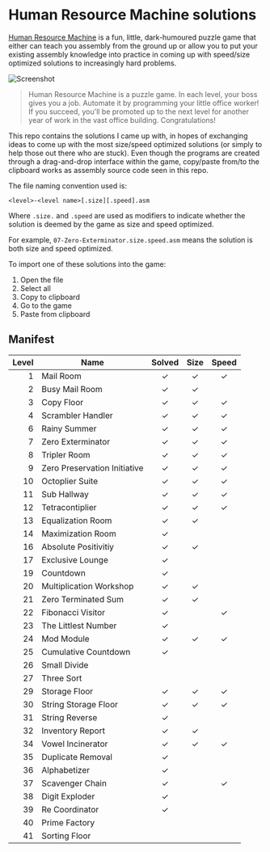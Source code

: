# Human Resource Machine solutions

[Human Resource Machine](http://tomorrowcorporation.com/humanresourcemachine) is a fun, little, dark-humoured puzzle game that either can teach you assembly from the ground up or allow you to put your existing assembly knowledge into practice in coming up with speed/size optimized solutions to increasingly hard problems.

![Screenshot](http://tomorrowcorporation.com/blog/wp-content/themes/tcTheme2/images/hrm/screenshots/hrm_04.png)

> Human Resource Machine is a puzzle game. In each level, your boss gives you a job. Automate it by programming your little office worker! If you succeed, you'll be promoted up to the next level for another year of work in the vast office building. Congratulations!

This repo contains the solutions I came up with, in hopes of exchanging ideas to come up with the most size/speed optimized solutions (or simply to help those out there who are stuck). Even though the programs are created through a drag-and-drop interface within the game, copy/paste from/to the clipboard works as assembly source code seen in this repo.

The file naming convention used is:

`<level>-<level name>[.size][.speed].asm`

Where `.size.` and `.speed` are used as modifiers to indicate whether the solution is deemed by the game as size and speed optimized.

For example, `07-Zero-Exterminator.size.speed.asm` means the solution is both size and speed optimized.

To import one of these solutions into the game:

1. Open the file
2. Select all
3. Copy to clipboard
4. Go to the game
5. Paste from clipboard

## Manifest

| Level | Name | Solved | Size | Speed |
| ----: | ---- | :----: | :--: | :---: |
| 1 | Mail Room | &#x2713; | &#x2713; | &#x2713; |
| 2 | Busy Mail Room | &#x2713; | &#x2713; | |
| 3 | Copy Floor | &#x2713; | &#x2713; | &#x2713; |
| 4 | Scrambler Handler | &#x2713; | &#x2713; | &#x2713; |
| 6 | Rainy Summer | &#x2713; | &#x2713; | &#x2713; |
| 7 | Zero Exterminator | &#x2713; | &#x2713; | &#x2713; |
| 8 | Tripler Room | &#x2713; | &#x2713; | &#x2713; |
| 9 | Zero Preservation Initiative | &#x2713; | &#x2713; | &#x2713; |
| 10 | Octoplier Suite | &#x2713; | &#x2713; | &#x2713; |
| 11 | Sub Hallway | &#x2713; | &#x2713; | &#x2713; |
| 12 | Tetracontiplier | &#x2713; | &#x2713; | &#x2713; |
| 13 | Equalization Room | &#x2713; | &#x2713; | |
| 14 | Maximization Room | &#x2713; | | |
| 16 | Absolute Positivitiy | &#x2713; | &#x2713; | |
| 17 | Exclusive Lounge | &#x2713; | | |
| 19 | Countdown | &#x2713; | | |
| 20 | Multiplication Workshop | &#x2713; | &#x2713; | |
| 21 | Zero Terminated Sum | &#x2713; | &#x2713; | |
| 22 | Fibonacci Visitor | &#x2713; | | &#x2713; |
| 23 | The Littlest Number | &#x2713; | | |
| 24 | Mod Module | &#x2713; | &#x2713; | &#x2713; |
| 25 | Cumulative Countdown | &#x2713; | | |
| 26 | Small Divide | | | |
| 27 | Three Sort | | | |
| 29 | Storage Floor | &#x2713; | &#x2713; | &#x2713; |
| 30 | String Storage Floor | &#x2713; | &#x2713; | &#x2713; |
| 31 | String Reverse | &#x2713; | | |
| 32 | Inventory Report | &#x2713; | &#x2713; | |
| 34 | Vowel Incinerator | &#x2713; | &#x2713; | &#x2713; |
| 35 | Duplicate Removal | &#x2713; | | |
| 36 | Alphabetizer | &#x2713; | | |
| 37 | Scavenger Chain | &#x2713; | | &#x2713; |
| 38 | Digit Exploder | &#x2713; | | |
| 39 | Re Coordinator | &#x2713; | | |
| 40 | Prime Factory | | | |
| 41 | Sorting Floor | | | |
